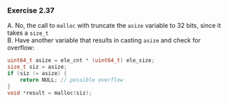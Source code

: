 ### Exercise 2.37
A. No, the call to `malloc` with truncate the `asize` variable to 32 bits, since it takes a `size_t`  
B. Have another variable that results in casting `asize` and check for overflow:
```c
uint64_t asize = ele_cnt * (uint64_t) ele_size;
size_t siz = asize;
if (siz != asize) {
    return NULL; // possible overflow
}
void *result = malloc(siz);
```
